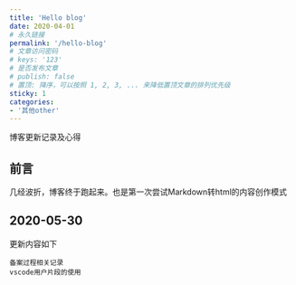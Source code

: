 ```yaml
---
title: 'Hello blog'
date: 2020-04-01
# 永久链接
permalink: '/hello-blog'
# 文章访问密码
# keys: '123'
# 是否发布文章
# publish: false
# 置顶: 降序，可以按照 1, 2, 3, ... 来降低置顶文章的排列优先级
sticky: 1
categories:
- '其他other'
---
```


博客更新记录及心得
<!-- more -->

## 前言
几经波折，博客终于跑起来。也是第一次尝试Markdown转html的内容创作模式

## 2020-05-30
更新内容如下
```
备案过程相关记录
vscode用户片段的使用
```